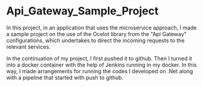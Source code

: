 # Api_Gateway_Sample_Project
In this project, in an application that uses the microservice approach, I made a sample project on the use of the Ocelot library from the "Api Gateway" configurations, which undertakes to direct the incoming requests to the relevant services.

In the continuation of my project, I first pushed it to github. Then I turned it into a docker container with the help of Jenkins running in my docker. In this way, I made arrangements for running the codes I developed on .Net along with a pipeline that started with push to github.


